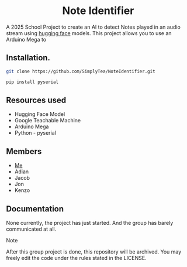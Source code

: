 <h1 align="center">Note Identifier</h1>

A 2025 School Project to create an AI to detect Notes played in an audio stream using [hugging face](https://huggingface.co/) models.
This project allows you to use an Arduino Mega to 

## Installation.
```bash
git clone https://github.com/SimplyTea/NoteIdentifier.git
```
```bash
pip install pyserial
```

## Resources used
-    Hugging Face Model
-    Google Teachable Machine
-    Arduino Mega
-    Python
    -    pyserial


## Members
- [Me](https://github.com/SimplyTea)
- Adian
- Jacob
- Jon
- Kenzo

## Documentation
None currently, the project has just started. And the group has barely communicated at all.

>[!NOTE]
> After this group project is done, this repository will be archived.
> You may freely edit the code under the rules stated in the LICENSE.
